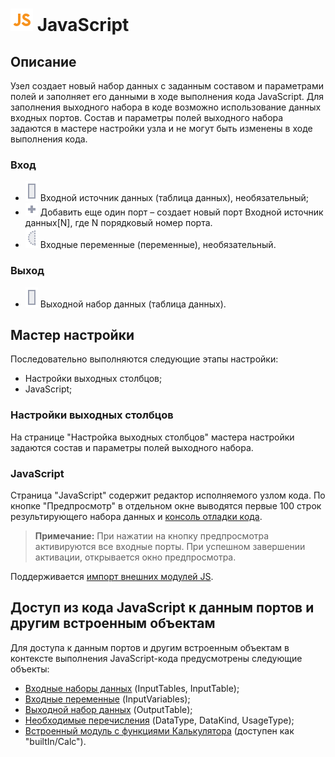 # ![](../../../media/app/icons/component-18/component-default-55.svg) JavaScript

## Описание

Узел создает новый набор данных с заданным составом и параметрами полей и заполняет его данными в ходе выполнения кода JavaScript. Для заполнения выходного набора в коде возможно использование данных входных портов.
Состав и параметры полей выходного набора задаются в мастере настройки узла и не могут быть изменены в ходе выполнения кода.

### Вход

* ![](../../../images/icons/ports/output_table_inactive.svg) Входной источник данных (таблица данных), необязательный;
* ![](../../../images/icons/ports/add_inactive.svg) Добавить еще один порт – создает новый порт Входной источник данных[N], где N порядковый номер порта.
* ![](../../../images/icons/ports/optional_input_variable_inactive.svg) Входные переменные (переменные), необязательный.

### Выход

* ![](../../../images/icons/ports/output_table_inactive.svg) Выходной набор данных (таблица данных).

## Мастер настройки

Последовательно выполняются следующие этапы настройки:

* Настройки выходных столбцов;
* JavaScript;

### Настройки выходных столбцов

На странице "Настройка выходных столбцов" мастера настройки задаются состав и параметры полей выходного набора.

### JavaScript

Страница "JavaScript" содержит редактор исполняемого узлом кода. По кнопке "Предпросмотр" в отдельном окне выводятся первые 100 строк результирующего набора данных и [консоль отладки кода](./console.md).

> **Примечание:** При нажатии на кнопку предпросмотра активируются все входные порты. При успешном завершении активации, открывается окно предпросмотра.

Поддерживается [импорт внешних модулей JS](./external-modules.md).

## Доступ из кода JavaScript к данным портов и другим встроенным объектам

Для доступа к данным портов и другим встроенным объектам в контексте выполнения JavaScript-кода предусмотрены следующие объекты:

* [Входные наборы данных](./input-tables.md) (InputTables, InputTable);
* [Входные переменные](./input-variables.md) (InputVariables);
* [Выходной набор данных](./output-table.md) (OutputTable);
* [Необходимые перечисления](./enum.md) (DataType, DataKind, UsageType);
* [Встроенный модуль с функциями Калькулятора](./calc-functions.md) (доступен как "builtIn/Calc").
